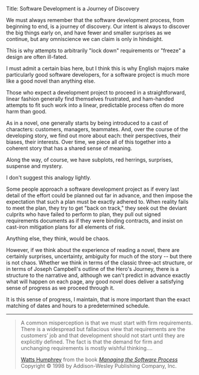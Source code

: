 Title: Software Development is a Journey of Discovery

We must always remember that the software development process, from beginning to end, is a journey of discovery. Our intent is always to discover the big things early on, and have fewer and smaller surprises as we continue, but any omniscience we can claim is only in hindsight.

This is why attempts to arbitrarily "lock down" requirements or "freeze" a design are often ill-fated.

I must admit a certain bias here, but I think this is why English majors make particularly good software developers, for a software project is much more like a good novel than anything else.

Those who expect a development project to proceed in a straightforward, linear fashion generally find themselves frustrated, and ham-handed attempts to fit such work into a linear, predictable process often do more harm than good.

As in a novel, one generally starts by being introduced to a cast of characters: customers, managers, teammates. And, over the course of the developing story, we find out more about each: their perspectives, their biases, their interests. Over time, we piece all of this together into a coherent story that has a shared sense of meaning.

Along the way, of course, we have subplots, red herrings, surprises, suspense and mystery.

I don't suggest this analogy lightly.

Some people approach a software development project as if every last detail of the effort could be planned out far in advance, and then impose the expectation that such a plan must be exactly adhered to. When reality fails to meet the plan, they try to get "back on track," they seek out the deviant culprits who have failed to perform to plan, they pull out signed requirements documents as if they were binding contracts, and insist on cast-iron mitigation plans for all elements of risk.

Anything else, they think, would be chaos.

However, if we think about the experience of reading a novel, there are certainly surprises, uncertainty, ambiguity for much of the story -- but there is not chaos. Whether we think in terms of the classic three-act structure, or in terms of Joseph Campbell's outline of the Hero's Journey, there is a structure to the narrative and, although we can't predict in advance exactly what will happen on each page, any good novel does deliver a satisfying sense of progress as we proceed through it.

It is this sense of progress, I maintain, that is more important than the exact matching of dates and hours to a predetermined schedule.

----

<blockquote>
<p>
A common misperception is that we must start with firm requirements. There is a widespread but fallacious view that requirements are the customers&#8217; job and that development should not start until they are explicitly defined. The fact is that the demand for firm and unchanging requirements is mostly wishful thinking....</p>

<footer>
<a href="http://en.wikipedia.org/wiki/Watts_Humphrey">Watts Humphrey</a> from the book <cite><a href="bibliography.html#humphrey-1998">Managing the Software Process</a></cite> Copyright &copy; 1998 by Addison-Wesley Publishing Company, Inc.
</footer>
</blockquote>


